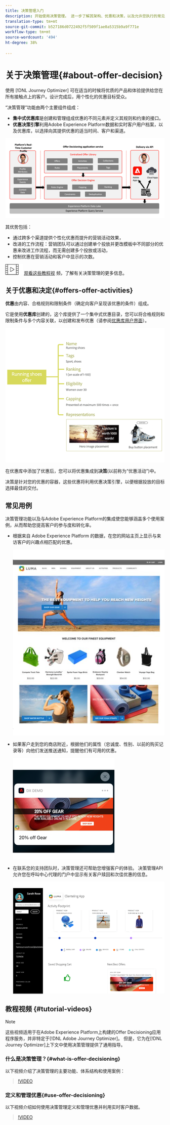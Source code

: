 ```yaml
---
title: 决策管理入门
description: 开始使用决策管理。 进一步了解其架构、优惠和决策，以及允许您执行的常见使用案例。
translation-type: tm+mt
source-git-commit: b527186d0722492f5f509f1ae0a5315b9a9f771e
workflow-type: tm+mt
source-wordcount: '494'
ht-degree: 38%

---
```



# 关于决策管理{#about-offer-decision}

使用 [!DNL Journey Optimizer] 可在适当的时候将优质的产品和体验提供给您在所有接触点上的客户。设计完成后，用个性化的优惠目标受众。

“决策管理”功能由两个主要组件组成：

* **集中式优惠库**&#x200B;是创建和管理组成优惠的不同元素并定义其规则和约束的接口。
* **优惠决策引擎**&#x200B;利用Adobe Experience Platform数据和实时客户用户档案，以及优惠库，以选择向其提供优惠的适当时间、客户和渠道。

![](../../assets/architecture.png)

其优势包括：

* 通过跨多个渠道提供个性化优惠而提升的营销活动效果，
* 改进的工作流程：营销团队可以通过创建单个投放并更改模板中不同部分的优惠来改进工作流程，而无需创建多个投放或活动，
* 控制优惠在营销活动和客户中显示的次数。

![](../../assets/do-not-localize/how-to-video.png) [观看这些教程视](#tutorial-videos) 频，了解有关决策管理的更多信息。

## 关于优惠和决定{#offers-offer-activities}

**优惠**&#x200B;由内容、合格规则和限制条件（确定向客户呈现该优惠的条件）组成。

它是使用&#x200B;**优惠库**&#x200B;创建的，这个库提供了一个集中式优惠目录，您可以将合格规则和限制条件与多个内容关联，以创建和发布优惠（请参阅[优惠库用户界面](../get-started/user-interface.md)）。

![](../../assets/offer_structure.png)

在优惠库中添加了优惠后，您可以将优惠集成到&#x200B;**决策**(以前称为“优惠活动”)中。

决策是针对您的优惠的容器，这些优惠将利用优惠决策引擎，以便根据投放的目标选择最佳的交付。

## 常见用例

决策管理功能以及与Adobe Experience Platform的集成使您能够涵盖多个使用案例，从而帮助您提高客户的参与度和转化率。

* 根据来自 Adobe Experience Platform 的数据，在您的网站主页上显示与来访客户的兴趣点相匹配的优惠。

   ![](../../assets/website.png)

* 如果客户走到您的商店附近，根据他们的属性（忠诚度、性别、以前的购买记录等）向他们发送推送通知，提醒他们有可用的优惠。

   ![](../../assets/push_sample.png)

* 在联系您的支持团队时，决策管理还可帮助您增强客户的体验。 决策管理API允许您在呼叫中心代理的门户中显示有关客户赎回和次佳优惠的信息。

   ![](../../assets/call-center.png)

## 教程视频 {#tutorial-videos}

>[!NOTE]
>
>这些视频适用于在Adobe Experience Platform上构建的Offer Decisioning应用程序服务，并非特定于[!DNL Adobe Journey Optimizer]。 但是，它为在[!DNL Journey Optimizer]上下文中使用决策管理提供了通用指导。

### 什么是决策管理？{#what-is-offer-decisioning}

以下视频介绍了决策管理的主要功能、体系结构和使用案例：

>[!VIDEO](https://video.tv.adobe.com/v/326961?quality=12&learn=on)

### 定义和管理优惠{#use-offer-decisioning}

以下视频介绍如何使用决策管理定义和管理优惠并利用实时客户数据。

>[!VIDEO](https://video.tv.adobe.com/v/326841?quality=12&learn=on)
